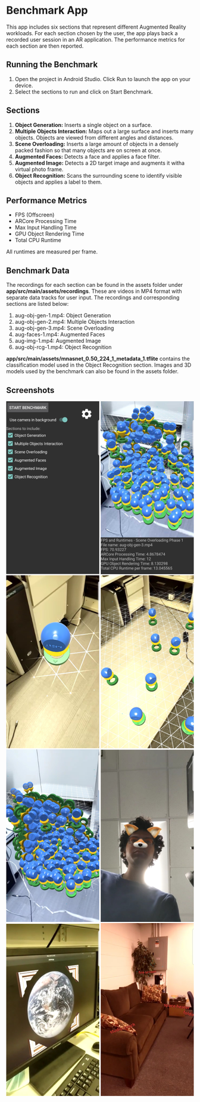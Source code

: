 # Benchmark App

This app includes six sections that represent different Augmented Reality workloads. For each section chosen by the user, the app plays back a recorded user session in an AR application. The performance metrics for each section are then reported.

## Running the Benchmark
1. Open the project in Android Studio. Click Run to launch the app on your device.
2. Select the sections to run and click on Start Benchmark.

## Sections
1. **Object Generation:** Inserts a single object on a surface.
2. **Multiple Objects Interaction:** Maps out a large surface and inserts many objects. Objects are viewed from different angles and distances.
3. **Scene Overloading:** Inserts a large amount of objects in a densely packed fashion so that many objects are on screen at once.
4. **Augmented Faces:** Detects a face and applies a face filter.
5. **Augmented Image:** Detects a 2D target image and augments it witha virtual photo frame.
6. **Object Recognition:** Scans the surrounding scene to identify visible objects and applies a label to them.

## Performance Metrics
* FPS (Offscreen)
* ARCore Processing Time
* Max Input Handling Time
* GPU Object Rendering Time
* Total CPU Runtime

All runtimes are measured per frame.

## Benchmark Data

The recordings for each section can be found in the assets folder under **app/src/main/assets/recordings**. These are videos in MP4 format with separate data tracks for user input. The recordings and corresponding sections are listed below:

1. aug-obj-gen-1.mp4: Object Generation
2. aug-obj-gen-2.mp4: Multiple Objects Interaction
3. aug-obj-gen-3.mp4: Scene Overloading
4. aug-faces-1.mp4: Augmented Faces
5. aug-img-1.mp4: Augmented Image
6. aug-obj-rcg-1.mp4: Object Recognition

**app/src/main/assets/mnasnet_0.50_224_1_metadata_1.tflite** contains the classification model used in the Object Recognition section. Images and 3D models used by the benchmark can also be found in the assets folder.

## Screenshots

<p align="center">
  <img width="250" src="../screenshots/benchmark.jpg">
  <img width="250" src="../screenshots/results.jpg">
  <img width="250" src="../screenshots/test-1.jpg">
  <img width="250" src="../screenshots/test-2.jpg">
  <img width="250" src="../screenshots/test-3.jpg">
  <img width="250" src="../screenshots/test-4.jpg">
  <img width="250" src="../screenshots/test-5.jpg">
  <img width="250" src="../screenshots/test-6.jpg">
</p>
